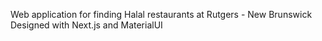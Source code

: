 Web application for finding Halal restaurants at Rutgers - New Brunswick
Designed with Next.js and MaterialUI